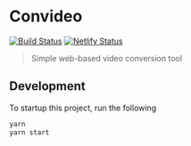 # Convideo

[![Build Status](https://travis-ci.com/lucasecdb/convideo.svg?branch=master)](https://travis-ci.com/lucasecdb/convideo)
[![Netlify Status](https://api.netlify.com/api/v1/badges/a5bd4b11-ad87-4532-b9ef-0586b3bdc839/deploy-status)](https://app.netlify.com/sites/convideo/deploys)

> Simple web-based video conversion tool

## Development

To startup this project, run the following

```bash
yarn
yarn start
```
